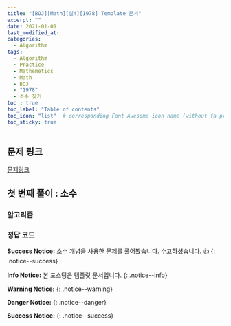 ```yaml
---
title: "[BOJ][Math][실4][1978] Template 문서"
excerpt: ""
date: 2021-01-01
last_modified_at: 
categories:
  - Algorithm
tags:
  - Algorithm
  - Practice
  - Mathemetics
  - Math
  - BOJ
  - "1978"
  - 소수 찾기
toc : true
toc_label: "Table of contents"
toc_icon: "list"  # corresponding Font Awesome icon name (without fa prefix)
toc_sticky: true
---
```


## 문제 링크

[문제링크](boj.kr/1550)  

## 첫 번째 풀이 : 소수

### 알고리즘

### 정답 코드

**Success Notice:**
소수 개념을 사용한 문제를 풀어봤습니다. 수고하셨습니다. :+1:
{: .notice--success}


**Info Notice:** 
본 포스팅은 템플릿 문서입니다.
{: .notice--info}

**Warning Notice:**
{: .notice--warning}

**Danger Notice:**
{: .notice--danger}

**Success Notice:**
{: .notice--success}